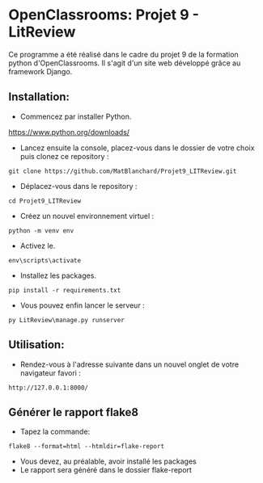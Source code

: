 # OpenClassrooms: Projet 9 - LitReview
Ce programme a été réalisé dans le cadre du projet 9 de la formation python d'OpenClassrooms. Il s'agit d'un site web développé grâce au framework Django.
## Installation:
- Commencez par installer Python.

https://www.python.org/downloads/
- Lancez ensuite la console, placez-vous dans le dossier de votre choix puis clonez ce repository :
```
git clone https://github.com/MatBlanchard/Projet9_LITReview.git
```
- Déplacez-vous dans le repository :
```
cd Projet9_LITReview
```
- Créez un nouvel environnement virtuel :
```
python -m venv env
```
- Activez le.
```
env\scripts\activate
```
- Installez les packages.
```
pip install -r requirements.txt
```
- Vous pouvez enfin lancer le serveur :
```
py LitReview\manage.py runserver
```
## Utilisation:
- Rendez-vous à l'adresse suivante dans un nouvel onglet de votre navigateur favori :
```
http://127.0.0.1:8000/
```
## Générer le rapport flake8
- Tapez la commande:
```
flake8 --format=html --htmldir=flake-report
```
- Vous devez, au préalable, avoir installé les packages
- Le rapport sera généré dans le dossier flake-report
